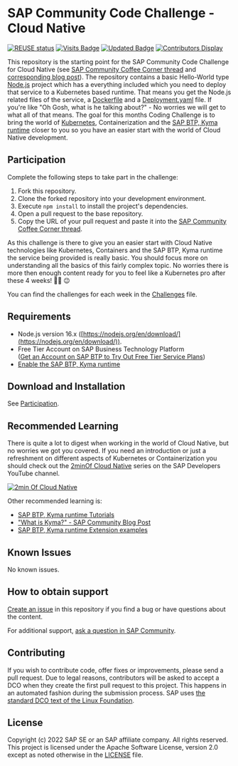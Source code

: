 # SAP Community Code Challenge - Cloud Native
[![REUSE status](https://api.reuse.software/badge/github.com/SAP-samples/sap-community-code-challenge-cloud-native)](https://api.reuse.software/info/github.com/SAP-samples/sap-community-code-challenge-cloud-native)
[![Visits Badge](https://badges.pufler.dev/visits/SAP-samples/sap-community-code-challenge-cloud-native)](https://badges.pufler.dev)
[![Updated Badge](https://badges.pufler.dev/updated/SAP-samples/sap-community-code-challenge-cloud-native)](https://badges.pufler.dev)
[![Contributors Display](https://badges.pufler.dev/contributors/SAP-samples/sap-community-code-challenge-cloud-native)](https://badges.pufler.dev)

This repository is the starting point for the SAP Community Code Challenge for Cloud Native (see [SAP Community Coffee Corner thread]() and [corresponding blog post]()). The repository contains a basic Hello-World type [Node.js](https://nodejs.org/en/) project which has a everything included which you need to deploy that service to a Kubernetes based runtime. That means you get the Node.js related files of the service, a [Dockerfile](https://docs.docker.com/engine/reference/builder/) and a [Deployment.yaml](https://kubernetes.io/docs/concepts/workloads/controllers/deployment/) file. If you're like "Oh Gosh, what is he talking about?" - No worries we will get to what all of that means. The goal for this months Coding Challenge is to bring the world of [Kubernetes](https://kubernetes.io), Containerization and the [SAP BTP, Kyma runtime](https://discovery-center.cloud.sap/serviceCatalog/kyma-runtime) closer to you so you have an easier start with the world of Cloud Native development.

## Participation
Complete the following steps to take part in the challenge:

1. Fork this repository.
2. Clone the forked repository into your development environment.
3. Execute `npm install` to install the project's dependencies.
4. Open a pull request to the base repository.
5. Copy the URL of your pull request and paste it into the [SAP Community Coffee Corner thread](https://groups.community.sap.com/t5/coffee-corner/sap-community-code-challenge-testing-ui5-apps-with-wdi5/td-p/5229).

As this challenge is there to give you an easier start with Cloud Native technologies like Kubernetes, Containers and the SAP BTP, Kyma runtime the service being provided is really basic. You should focus more on understanding all the basics of this fairly complex topic. No worries there is more then enough content ready for you to feel like a Kubernetes pro after these 4 weeks! 🧑‍💻 😉

You can find the challenges for each week in the [Challenges](Challenges.md) file.

## Requirements
* Node.js version 16.x ([https://nodejs.org/en/download/](https://nodejs.org/en/download/)).
* Free Tier Account on SAP Business Technology Platform  
  ([Get an Account on SAP BTP to Try Out Free Tier Service Plans](https://developers.sap.com/tutorials/btp-free-tier-account.html))
* [Enable the SAP BTP, Kyma runtime](https://developers.sap.com/tutorials/cp-kyma-getting-started.html)

## Download and Installation
See [Participation](#participation).

## Recommended Learning

There is quite a lot to digest when working in the world of Cloud Native, but no worries we got you covered. If you need an introduction or just a refreshment on different aspects of Kubernetes or Containerization you should check out the [2minOf Cloud Native](https://youtube.com/playlist?list=PL6RpkC85SLQCwaJ54TAAHMvSl5wpVPrai) series on the SAP Developers YouTube channel.

[![2min Of Cloud Native](https://user-images.githubusercontent.com/9074514/174777083-eec57898-f110-4151-b131-242c43c85dc5.jpg)](https://youtube.com/playlist?list=PL6RpkC85SLQCwaJ54TAAHMvSl5wpVPrai)

Other recommended learning is:

* [SAP BTP, Kyma runtime Tutorials](https://developers.sap.com/tutorial-navigator.html?tag=software-product%3Atechnology-platform%2Fsap-business-technology-platform%2Fsap-btp-kyma-runtime)
* ["What is Kyma?" - SAP Community Blog Post](https://blogs.sap.com/2019/07/08/what-is-kyma/)
* [SAP BTP, Kyma runtime Extension examples](https://github.com/SAP-samples/kyma-runtime-extension-samples)

## Known Issues
No known issues.

## How to obtain support
[Create an issue](https://github.com/SAP-samples/<repository-name>/issues) in this repository if you find a bug or have questions about the content.
 
For additional support, [ask a question in SAP Community](https://answers.sap.com/questions/ask.html).

## Contributing
If you wish to contribute code, offer fixes or improvements, please send a pull request. Due to legal reasons, contributors will be asked to accept a DCO when they create the first pull request to this project. This happens in an automated fashion during the submission process. SAP uses [the standard DCO text of the Linux Foundation](https://developercertificate.org/).

## License
Copyright (c) 2022 SAP SE or an SAP affiliate company. All rights reserved. This project is licensed under the Apache Software License, version 2.0 except as noted otherwise in the [LICENSE](LICENSE) file.

